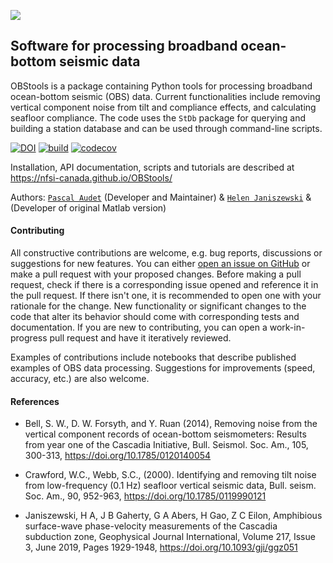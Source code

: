 
![](./obstools/examples/picture/obstools_logo.png)

## Software for processing broadband ocean-bottom seismic data

OBStools is a package containing Python tools for processing broadband
ocean-bottom seismic (OBS) data. Current functionalities include removing
vertical component noise from tilt and compliance effects, and calculating
seafloor compliance. The code uses 
the ``StDb`` package for querying and building a station database and
can be used through command-line scripts.

[![DOI](https://zenodo.org/badge/DOI/10.5281/zenodo.4281480.svg)](https://doi.org/10.5281/zenodo.4281480)
[![build](https://github.com/nfsi-canada/OBStools/workflows/Build/badge.svg)](https://github.com/nfsi-canada/OBStools/actions)
[![codecov](https://codecov.io/gh/nfsi-canada/OBStools/branch/master/graph/badge.svg)](https://codecov.io/gh/nfsi-canada/OBStools)

Installation, API documentation, scripts and tutorials are described at https://nfsi-canada.github.io/OBStools/

Authors: [`Pascal Audet`](https://www.uogeophysics.com/authors/admin/) (Developer and Maintainer) & [`Helen Janiszewski`](https://helenjaniszewski.squarespace.com) & (Developer of original Matlab version)

<!-- #### Citing

If you use `OBStools` in your work, please cite the 
[`Zenodo DOI`](https://zenodo.org/badge/latestdoi/211722700).
 -->
#### Contributing

All constructive contributions are welcome, e.g. bug reports, discussions or suggestions for new features. You can either [open an issue on GitHub](https://github.com/nfsi-canada/OBStools/issues) or make a pull request with your proposed changes. Before making a pull request, check if there is a corresponding issue opened and reference it in the pull request. If there isn't one, it is recommended to open one with your rationale for the change. New functionality or significant changes to the code that alter its behavior should come with corresponding tests and documentation. If you are new to contributing, you can open a work-in-progress pull request and have it iteratively reviewed. 

Examples of contributions include notebooks that describe published examples of OBS data
processing. Suggestions for improvements (speed, accuracy, etc.) are also welcome.

#### References

- Bell, S. W., D. W. Forsyth, and Y. Ruan (2014), Removing noise from the vertical component records of ocean-bottom seismometers: Results from year one of the Cascadia Initiative, Bull. Seismol. Soc. Am., 105, 300-313, https://doi.org/10.1785/0120140054

- Crawford, W.C., Webb, S.C., (2000). Identifying and removing tilt noise from low-frequency (0.1 Hz) seafloor vertical seismic data, Bull. seism. Soc. Am., 90, 952-963, https://doi.org/10.1785/0119990121

- Janiszewski, H A, J B Gaherty, G A Abers, H Gao, Z C Eilon, Amphibious surface-wave phase-velocity measurements of the Cascadia subduction zone, Geophysical Journal International, Volume 217, Issue 3, June 2019, Pages 1929-1948, https://doi.org/10.1093/gji/ggz051
